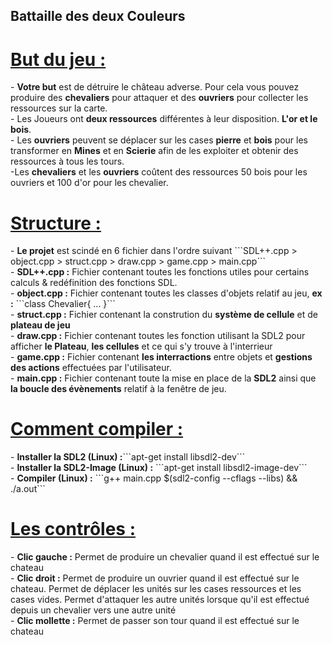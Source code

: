 <h2><b>Battaille des deux Couleurs</b></h2>

<h1><u><b>But du jeu :</b></u></h1>
- <b>Votre but</b> est de détruire le château adverse. Pour cela vous
pouvez produire des <b>chevaliers</b> pour attaquer et des <b>ouvriers</b> pour collecter les ressources sur la carte.<br>
- Les Joueurs ont <b>deux ressources</b> différentes à leur disposition. <b>L'or et le bois</b>.<br>
- Les <b>ouvriers</b> peuvent se déplacer sur les cases <b>pierre</b> et <b>bois</b> pour les transformer en <b>Mines</b> et en <b>Scierie</b> afin de les exploiter et obtenir des ressources à tous les tours.<br>
-Les <b>chevaliers</b> et les <b>ouvriers</b> coûtent des ressources 50 bois pour les ouvriers et 100 d'or pour les chevalier.<br>

<h1><u><b>Structure :</b></u></h1>
- <b>Le projet</b> est scindé en 6 fichier dans l'ordre suivant ```SDL++.cpp > object.cpp > struct.cpp > draw.cpp > game.cpp > main.cpp```<br>
- <b>SDL++.cpp :</b> Fichier contenant toutes les fonctions utiles pour certains calculs & redéfinition des fonctions SDL.<br>
- <b>object.cpp :</b> Fichier contenant toutes les classes d'objets relatif au jeu, <b>ex :</b> ```class Chevalier{ ... }```<br> 
- <b>struct.cpp :</b> Fichier contenant la constrution du <b>système de cellule</b> et de <b>plateau de jeu</b><br>
- <b>draw.cpp :</b> Fichier contenant toutes les fonction utilisant la SDL2 pour afficher <b>le Plateau</b>, <b>les cellules</b> et ce qui s'y trouve à l'interrieur<br>
- <b>game.cpp :</b> Fichier contenant <b>les interractions</b> entre objets et <b>gestions des actions</b> effectuées par l'utilisateur.<br>
- <b>main.cpp :</b> Fichier contenant toute la mise en place de la <b>SDL2</b> ainsi que <b>la boucle des évènements</b> relatif à la fenêtre de jeu.<br>

<h1><u><b>Comment compiler :</b></u></h1>
- <b>Installer la SDL2 (Linux) :</b>```apt-get install libsdl2-dev```<br>
- <b>Installer la SDL2-Image (Linux) :</b> ```apt-get install libsdl2-image-dev```<br>
- <b>Compiler (Linux) :</b> ```g++ main.cpp $(sdl2-config --cflags --libs) && ./a.out```<br>

<h1><u><b>Les contrôles :</b></u></h1>
- <b>Clic gauche :</b> Permet de produire un chevalier quand il est effectué sur le chateau<br>
- <b>Clic droit :</b> Permet de produire un ouvrier quand il est effectué sur le chateau. Permet de déplacer les unités sur les cases ressources et les cases vides. Permet d'attaquer les autre unités lorsque qu'il est effectué depuis un chevalier vers une autre unité<br>
- <b>Clic mollette :</b> Permet de passer son tour quand il est effectué sur le chateau<br>

 
